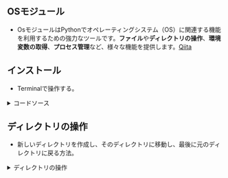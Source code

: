 ## OSモジュール
- OsモジュールはPythonでオペレーティングシステム（OS）に関連する機能を利用するための強力なツールです。**ファイル**や**ディレクトリの操作**、**環境変数の取得**、**プロセス管理**など、様々な機能を提供します。[Qiita](https://qiita.com/automation2025/items/19568653742a64b28f65)

## インストール
- Terminalで操作する。
<details><summary>コードソース</summary>

```python
import os
--- osモジュールの関数を使用する ---
current_dir = os.getcwd()
print(f'現在のディレクトリ: {current_dir}')
```
</details>

## ディレクトリの操作
- 新しいディレクトリを作成し、そのディレクトリに移動し、最後に元のディレクトリに戻る方法。
<details><summary>ディレクトリの操作</summary>

```python
import os
--- 現在のディレクトリを取得 ---
original_dir = os.getcwd()
print(f"元のディレクトリ: {original_dir}")

--- 新しいディレクトリを作成 ---
os.mkdir("新しいフォルダ")

--- 新しいディレクトリに移動 ---
os.chdir("新しいフォルダ")
print(f"新しいディレクトリ: {os.getcwd()}")

--- 元のディレクトリに戻る ---
os.chdir(original_dir)
print(f"元のディレクトリに戻りました: {os.getcwd()}")
```

</details>

